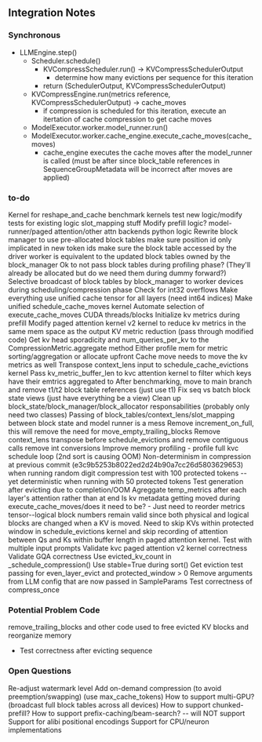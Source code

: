 ## Integration Notes

### Synchronous
- LLMEngine.step()
    - Scheduler.schedule()
        - KVCompressScheduler.run() -> KVCompressSchedulerOutput
            - determine how many evictions per sequence for this iteration
        - return (SchedulerOutput, KVCompressSchedulerOutput)
    - KVCompressEngine.run(metrics reference, KVCompressSchedulerOutput) -> cache_moves
        - if compression is scheduled for this iteration, execute an itertation of cache compression to get cache moves
    - ModelExecutor.worker.model_runner.run()
    - ModelExecutor.worker.cache_engine.execute_cache_moves(cache_moves)
        - cache_engine executes the cache moves after the model_runner is called (must be after since block_table references in SequenceGroupMetadata will be incorrect after moves are applied)


### to-do
Kernel for reshape_and_cache
benchmark kernels
test new logic/modify tests for existing logic
slot_mapping stuff
Modify prefill logic? model-runner/paged attention/other attn backends python logic
Rewrite block manager to use pre-allocated block tables
make sure position id only implicated in new token ids
make sure the block table accessed by the driver worker is equivalent to the updated block tables owned by the block_manager
Ok to not pass block tables during profiling phase? (They'll already be allocated but do we need them during dummy forward?)
Selective broadcast of block tables by block_manager to worker devices during scheduling/compression phase
Check for int32 overflows
Make everything use unified cache tensor for all layers (need int64 indices)
Make unified schedule_cache_moves kernel
Automate selection of execute_cache_moves CUDA threads/blocks
Initialize kv metrics during prefill
Modify paged attention kernel v2 kernel to reduce kv metrics in the same mem space as the output
KV metric reduction (pass through modified code)
Get kv head sporadicity and num_queries_per_kv to the CompressionMetric.aggregate method
Either profile mem for metric sorting/aggregation or allocate upfront
Cache move needs to move the kv metrics as well
Transpose context_lens input to schedule_cache_evictions kernel
Pass kv_metric_buffer_len to kvc attention kernel to filter which keys have their emtrics aggregated to
After benchmarking, move to main branch and remove t1/t2 block table references (just use t1)
Fix seq vs batch block state views (just have everything be a view)
Clean up block_state/block_manager/block_allocator responsabilities (probably only need two classes)
Passing of block_tables/context_lens/slot_mapping between block state and model runner is a mess
Remove increment_on_full, this will remove the need for move_empty_trailing_blocks
Remove context_lens transpose before schedule_evictions and remove contiguous calls
remove int conversions
Improve memory profiling - profile full kvc schedule loop (2nd sort is causing OOM)
Non-determinism in compression at previous commit (e3c9b5253b8022ed2d24b90a7cc26d5803629653) when running random digit compression test with 100 protected tokens -- yet deterministic when running with 50 protected tokens
Test generation after evicting due to completion/OOM
Agreggate temp_metrics after each layer's attention rather than at end
Is kv metadata getting moved during execute_cache_moves/does it need to be? - Just need to reorder metrics tensor--logical block numbers remain valid since both physical and logical blocks are changed when a KV is moved.
Need to skip KVs within protected window in schedule_evictions kernel and skip recording of attention between Qs and Ks within buffer length in paged attention kernel.
Test with multiple input prompts
Validate kvc paged attention v2 kernel correctness
Validate GQA correctness
Use evicted_kv_count in _schedule_compression()
Use stable=True during sort()
Get eviction test passing for even_layer_evict and protected_window > 0
Remove arguments from LLM config that are now passed in SampleParams
Test correctness of compress_once


### Potential Problem Code
remove_trailing_blocks and other code used to free evicted KV blocks and reorganize memory
- Test correctness after evicting sequence


### Open Questions
Re-adjust watermark level
Add on-demand compression (to avoid preemption/swapping) (use max_cache_tokens)
How to support multi-GPU? (broadcast full block tables across all devices)
How to support chunked-prefill?
How to support prefix-caching/beam-search? -- will NOT support
Support for alibi positional encodings
Support for CPU/neuron implementations